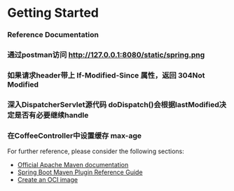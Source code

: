 # Getting Started

### Reference Documentation
### 通过postman访问 http://127.0.0.1:8080/static/spring.png
### 如果请求header带上 If-Modified-Since 属性，返回 304Not Modified
### 深入DispatcherServlet源代码 doDispatch()会根据lastModified决定是否有必要继续handle
### 在CoffeeController中设置缓存 max-age

For further reference, please consider the following sections:

* [Official Apache Maven documentation](https://maven.apache.org/guides/index.html)
* [Spring Boot Maven Plugin Reference Guide](https://docs.spring.io/spring-boot/docs/2.6.4/maven-plugin/reference/html/)
* [Create an OCI image](https://docs.spring.io/spring-boot/docs/2.6.4/maven-plugin/reference/html/#build-image)

